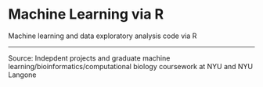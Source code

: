 # Machine Learning via R

Machine learning and data exploratory analysis code via R 
___________________________________________________________________________________________________________________________________
Source: Indepdent projects and graduate machine learning/bioinformatics/computational biology coursework at NYU and NYU Langone


